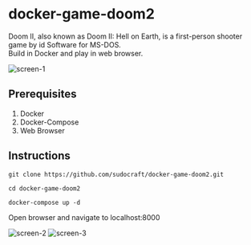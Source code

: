 # docker-game-doom2

Doom II, also known as Doom II: Hell on Earth, is a first-person shooter game by id Software for MS-DOS.<br/>
Build in Docker and play in web browser.

![screen-1](https://github.com/sudocraft/docker-game-doom2/blob/master/assets/img/screen-1.png)


## Prerequisites

1) Docker
2) Docker-Compose
3) Web Browser

## Instructions

```
git clone https://github.com/sudocraft/docker-game-doom2.git
```

```
cd docker-game-doom2
```

```
docker-compose up -d
```

Open browser and navigate to localhost:8000

![screen-2](https://github.com/sudocraft/docker-game-doom2/blob/master/assets/img/screen-2.png)
![screen-3](https://github.com/sudocraft/docker-game-doom2/blob/master/assets/img/screen-3.png)
